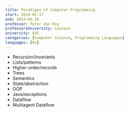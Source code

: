 ```yaml
---
title: Paradigms of Computer Programming
start: 2014-02-17
end: 2014-04-28
professor: Peter Van Roy
professorsUniversity: Louvain
university: EdX
categories: [Computer Science, Programming Languages]
languages: [Oz]
---
```

- Recursion/invariants
- Lists/patterns
- Higher-order/records
- Trees
- Semantics
- State/abstraction
- OOP
- Java/exceptions
- Dataflow
- Multiagent Dataflow
